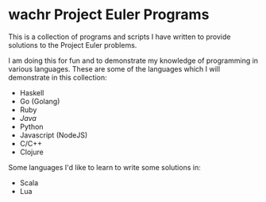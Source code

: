 # wachr Project Euler Programs
<!-- Vim: set filetype=markdown spell : -->

This is a collection of programs and scripts I have written to provide
solutions to the Project Euler problems.

I am doing this for fun and to demonstrate my knowledge of programming in
various languages. These are some of the languages which I will demonstrate in
this collection:

- Haskell
- Go (Golang)
- Ruby
- *Java*
- Python
- Javascript (NodeJS)
- C/C++
- Clojure

Some languages I'd like to learn to write some solutions in:
- Scala
- Lua
